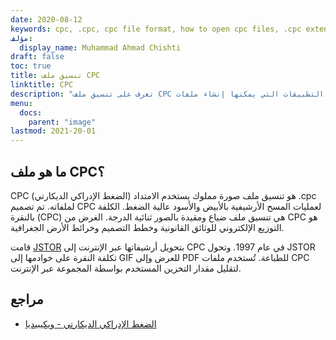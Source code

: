 ```yaml
---
date: 2020-08-12
keywords: cpc, .cpc, cpc file format, how to open cpc files, .cpc extension, cpc extension
مؤلف:
  display_name: Muhammad Ahmad Chishti
draft: false
toc: true
title: تنسيق ملف CPC
linktitle: CPC
description: "تعرف على تنسيق ملف CPC وواجهات برمجة التطبيقات التي يمكنها إنشاء ملفات CPC وفتحها."
menu:
  docs:
    parent: "image"
lastmod: 2021-20-01
---
```


## ما هو ملف CPC؟

CPC (الضغط الإدراكي الديكارتي) هو تنسيق ملف صورة مملوك يستخدم الامتداد .cpc لملفاته. تم تصميم CPC لعمليات المسح الأرشيفية بالأبيض والأسود عالية الضغط. الكلفة بالنقرة (CPC) هي تنسيق ملف ضياع ومقيدة بالصور ثنائية الدرجة. الغرض من CPC هو التوزيع الإلكتروني للوثائق القانونية وخطط التصميم وخرائط الأرض الجغرافية.

قامت [JSTOR](https://www.jstor.org/) بتحويل أرشيفاتها عبر الإنترنت إلى CPC في عام 1997. وتحول JSTOR تكلفة النقرة على خوادمها إلى GIF للعرض وإلى PDF للطباعة. تُستخدم ملفات CPC لتقليل مقدار التخزين المستخدم بواسطة المجموعة عبر الإنترنت.

## مراجع

- [الضغط الإدراكي الديكارتي - ويكيبيديا](https://en.wikipedia.org/wiki/Cartesian_Perceptual_Compression)

